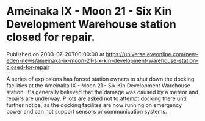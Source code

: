 # Ameinaka IX - Moon 21 - Six Kin Development Warehouse station closed for repair.
Published on 2003-07-20T00:00:00 at https://universe.eveonline.com/new-eden-news/ameinaka-ix-moon-21-six-kin-development-warehouse-station-closed-for-repair

A series of explosions has forced station owners to shut down the docking facilities at the Ameinaka IX - Moon 21 - Six Kin Development Warehouse station. It's generally believed that the damage was caused by a meteor and repairs are underway. Pilots are asked not to attempt docking there until further notice, as the docking facilites are now running on emergency power and can not support sensors or communication systems.
